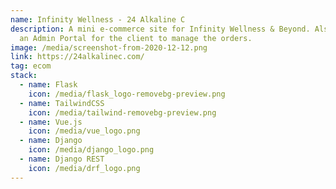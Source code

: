 ```yaml
---
name: Infinity Wellness - 24 Alkaline C
description: A mini e-commerce site for Infinity Wellness & Beyond. Also built
  an Admin Portal for the client to manage the orders.
image: /media/screenshot-from-2020-12-12.png
link: https://24alkalinec.com/
tag: ecom
stack:
  - name: Flask
    icon: /media/flask_logo-removebg-preview.png
  - name: TailwindCSS
    icon: /media/tailwind-removebg-preview.png
  - name: Vue.js
    icon: /media/vue_logo.png
  - name: Django
    icon: /media/django_logo.png
  - name: Django REST
    icon: /media/drf_logo.png
---
```

